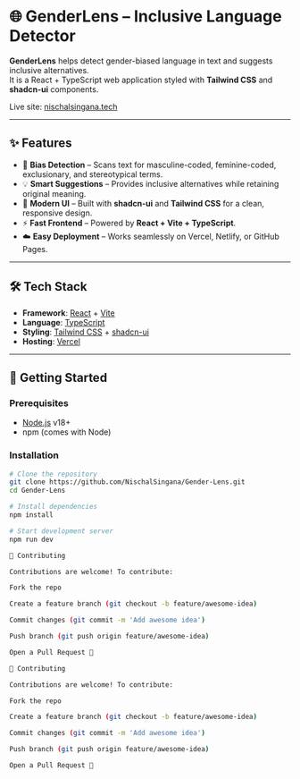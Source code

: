 # 🌐 GenderLens – Inclusive Language Detector

**GenderLens** helps detect gender-biased language in text and suggests inclusive alternatives.  
It is a React + TypeScript web application styled with **Tailwind CSS** and **shadcn-ui** components.

Live site: [nischalsingana.tech](https://nischalsingana.tech)

---

## ✨ Features

- 📝 **Bias Detection** – Scans text for masculine-coded, feminine-coded, exclusionary, and stereotypical terms.  
- 💡 **Smart Suggestions** – Provides inclusive alternatives while retaining original meaning.  
- 🎨 **Modern UI** – Built with **shadcn-ui** and **Tailwind CSS** for a clean, responsive design.  
- ⚡ **Fast Frontend** – Powered by **React + Vite + TypeScript**.  
- ☁️ **Easy Deployment** – Works seamlessly on Vercel, Netlify, or GitHub Pages.  

---

## 🛠 Tech Stack

- **Framework**: [React](https://react.dev/) + [Vite](https://vitejs.dev/)  
- **Language**: [TypeScript](https://www.typescriptlang.org/)  
- **Styling**: [Tailwind CSS](https://tailwindcss.com/) + [shadcn-ui](https://ui.shadcn.com/)  
- **Hosting**: [Vercel](https://vercel.com/)  

---

## 🚀 Getting Started

### Prerequisites
- [Node.js](https://nodejs.org/) v18+
- npm (comes with Node)

### Installation

```sh
# Clone the repository
git clone https://github.com/NischalSingana/Gender-Lens.git
cd Gender-Lens

# Install dependencies
npm install

# Start development server
npm run dev

🤝 Contributing

Contributions are welcome! To contribute:

Fork the repo

Create a feature branch (git checkout -b feature/awesome-idea)

Commit changes (git commit -m 'Add awesome idea')

Push branch (git push origin feature/awesome-idea)

Open a Pull Request 🎉

🤝 Contributing

Contributions are welcome! To contribute:

Fork the repo

Create a feature branch (git checkout -b feature/awesome-idea)

Commit changes (git commit -m 'Add awesome idea')

Push branch (git push origin feature/awesome-idea)

Open a Pull Request 🎉
